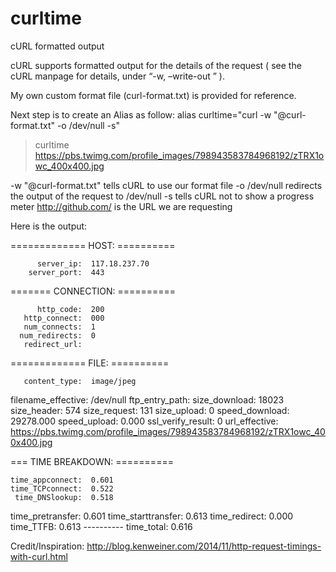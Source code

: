 # curltime
cURL formatted output

cURL supports formatted output for the details of the request ( see the cURL manpage for details, under “-w, –write-out <format>” ). 

My own custom format file (curl-format.txt) is provided for reference.

Next step is to create an Alias as follow: alias curltime="curl -w "@curl-format.txt" -o /dev/null -s"

> curltime https://pbs.twimg.com/profile_images/798943583784968192/zTRX1owc_400x400.jpg 

-w "@curl-format.txt" tells cURL to use our format file
-o /dev/null redirects the output of the request to /dev/null
-s tells cURL not to show a progress meter
   http://github.com/ is the URL we are requesting
   
   Here is the output: 
   
=============  HOST:  ==========

          server_ip:  117.18.237.70
        server_port:  443

=======  CONNECTION:  ==========

          http_code:  200
       http_connect:  000
       num_connects:  1
      num_redirects:  0
       redirect_url:

=============  FILE:  ==========

       content_type:  image/jpeg
 filename_effective:  /dev/null
     ftp_entry_path:
      size_download:  18023
        size_header:  574
       size_request:  131
        size_upload:  0
     speed_download:  29278.000
       speed_upload:  0.000
  ssl_verify_result:  0
      url_effective:  https://pbs.twimg.com/profile_images/798943583784968192/zTRX1owc_400x400.jpg

===  TIME BREAKDOWN:  ==========

    time_appconnect:  0.601
    time_TCPconnect:  0.522
     time_DNSlookup:  0.518
   time_pretransfer:  0.601
 time_starttransfer:  0.613
      time_redirect:  0.000
          time_TTFB:  0.613
                      ----------
         time_total:  0.616



Credit/Inspiration: http://blog.kenweiner.com/2014/11/http-request-timings-with-curl.html
